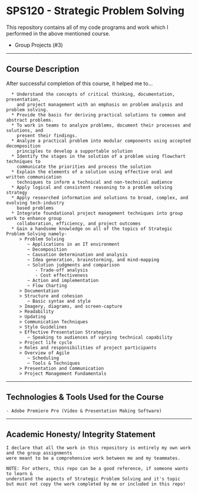 # SPS120 - Strategic Problem Solving

This repository contains all of my code programs and work which I performed in the above mentioned course.
* Group Projects (#3)

----------------------------------------
Course Description
----------------------------------------
After successful completion of this course, it helped me to...

```
  * Understand the concepts of critical thinking, documentation, presentation,
    and project management with an emphasis on problem analysis and problem solving.
  * Provide the basis for deriving practical solutions to common and abstract problems.
  * To work in teams to analyze problems, document their processes and solutions, and
    present their findings.
  * Analyze a practical problem into modular components using accepted decomposition
    principles to develop a supportable solution
  * Identify the stages in the solution of a problem using flowchart techniques to
    communicate the priorities and process the solution
  * Explain the elements of a solution using effective oral and written communication
    techniques to inform a technical and non-technical audience
  * Apply logical and consistent reasoning to a problem solving strategy
  * Apply researched information and solutions to broad, complex, and evolving tech-industry
    based problems
  * Integrate foundational project management techniques into group work to enhance group
    collaboration, efficiency, and project outcomes
  * Gain a handsome knowledge on all of the topics of Strategic Problem Solving namely-
     > Problem Solving
        ~ Applications in an IT environment
        ~ Decomposition
        ~ Causation determination and analysis
        ~ Idea generation, brainstorming, and mind-mapping
        ~ Solution judgments and comparison
           - Trade-off analysis
           - Cost effectiveness
        ~ Action and implementation
        ~ Flow Charting
     > Documentation
     > Structure and cohesion
        ~ Basic syntax and style
     > Imagery, diagrams, and screen-capture
     > Readability
     > Updating
     > Communication Techniques
     > Style Guidelines
     > Effective Presentation Strategies
        ~ Speaking to audiences of varying technical capability
     > Project life cycle
     > Roles and responsibilities of project participants
     > Overview of Agile
        ~ Scheduling
        ~ Tools & Techniques
     > Presentation and Communication
     > Project Management Fundamentals
```
----------------------------------------
Technologies & Tools Used for the Course
----------------------------------------
```
- Adobe Premiere Pro (Video & Presentation Making Software)
```
----------------------------------------
Academic Honesty/ Integrity Statement
----------------------------------------
```
I declare that all the work in this repository is entirely my own work and the group assignments
were meant to be a comprehensive work between me and my teammates.

NOTE: For others, this repo can be a good reference, if someone wants to learn &
understand the aspects of Strategic Problem Solving and it's topic
but must not copy the work completed by me or included in this repo!
```

